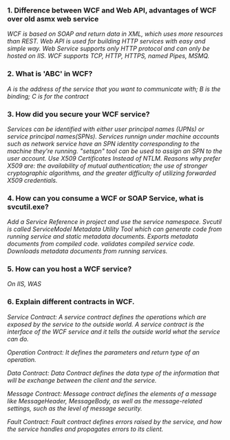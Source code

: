 ### 1. Difference between WCF and Web API, advantages of WCF over old asmx web service
_WCF is based on SOAP and return data in XML, which uses more resources than REST. Web API is used for building HTTP services with easy and simple way. Web Service supports only HTTP protocol and can only be hosted on IIS. WCF supports TCP, HTTP, HTTPS, named Pipes, MSMQ._
### 2. What is 'ABC' in WCF?
_A is the address of the service that you want to communicate with; B is the binding; C is for the contract_
### 3. How did you secure your WCF service?
_Services can be identified with either user principal names (UPNs) or service principal names(SPNs). Services runnign under machine accounts such as network service have an SPN identity corresponding to the machine they're running. "setspn" tool can be used to assign an SPN to the user account._
_Use X509 Certificates Instead of NTLM. Reasons why prefer X509 are: the availability of mutual authentication; the use of stronger cryptographic algorithms, and the greater difficulty of utilizing forwarded X509 credentials._
### 4. How can you consume a WCF or SOAP Service, what is svcutil.exe?
_Add a Service Reference in project and use the service namespace. Svcutil is called ServiceModel Metadata Utility Tool which can generate code from running service and static metadata documents. Exports metadata documents from compiled code. validates compiled service code. Downloads metadata documents from running services._
### 5. How can you host a WCF service?
_On IIS, WAS_
### 6. Explain different contracts in WCF.
_Service Contract: A service contract defines the operations which are exposed by the service to the outside world. A service contract is the interface of the WCF service and it tells the outside world what the service can do._  

_Operation Contract: It defines the parameters and return type of an operation._  

_Data Contract: Data Contract defines the data type of the information that will be exchange between the client and the service._  

_Message Contract: Message contract defines the elements of a message like MessageHeader, MessageBody, as well as the message-related settings, such as the level of message security._  

_Fault Contract: Fault contract defines errors raised by the service, and how the service handles and propagates errors to its client._